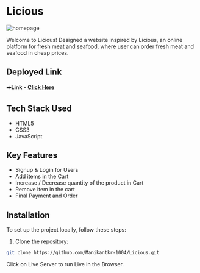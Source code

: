 # Licious
![homepage](https://github.com/Manikantkr-1004/shrill-point-7214/assets/123896779/bf1e0c83-ef01-4db4-aed6-c962dc3b7c96)

Welcome to Licious! Designed a website inspired by Licious, an online platform for fresh meat and seafood, where user can order fresh meat and seafood in cheap prices.

## Deployed Link
**➡️Link** **-** **[Click Here](https://productsite2023.netlify.app/)**

## Tech Stack Used

 - HTML5
 - CSS3
 - JavaScript

## Key Features

 - Signup & Login for Users
 - Add items in the Cart
 - Increase / Decrease quantity of the product in Cart
 - Remove item in the cart
 - Final Payment and Order

## Installation
To set up the project locally, follow these steps:

1. Clone the repository:

```bash
git clone https://github.com/Manikantkr-1004/Licious.git
```

Click on Live Server to run Live in the Browser.

